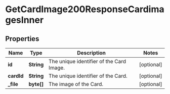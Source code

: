 

# GetCardImage200ResponseCardimagesInner


## Properties

| Name | Type | Description | Notes |
|------------ | ------------- | ------------- | -------------|
|**id** | **String** | The unique identifier of the Card Image. |  [optional] |
|**cardId** | **String** | The unique identifier of the Card. |  [optional] |
|**_file** | **byte[]** | The image of the Card. |  [optional] |



